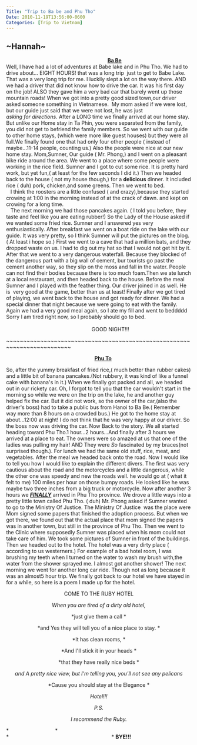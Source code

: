 ```yaml
---
Title: "Trip to Ba be and Phu Tho"
Date: 2010-11-19T13:56:00-0600
Categories: [Trip to Vietnam]
---
```


## \~Hannah\~  
                                                                     
**<u>Ba Be</u>**  
Well, I have had a lot of adventures at Babe lake and in Phu Tho. We had
to drive about... EIGHT HOURS! that was a long trip  just to get to Babe
Lake. That was a very long trip for me. I luckily slept a lot on the way
there. AND we had a driver that did not know how to drive the car. It
was his first day on the job! ALSO they gave him a very bad car that
barely went up those mountain roads! When we got into a pretty good
sized town,our driver asked someone something in Vietnamese.  My mom
asked if we were lost, but our guide just said that we were not lost, he
was just  
*asking for directions.* After a LONG time we finally arrived at our
home stay. But unlike our Home stay in Ta Phin, you were separated from
the family, you did not get to befriend the family members. So we went
with our guide to other home stays, (which were more like guest houses)
but they were all full.We finally found one that had only four other
people ( instead of maybe...11-14 people, counting us.) Also the people
were nice at our new home stay. Mom,Sumner, Our guide ( Mr. Phong,) and
I went on a pleasant bike ride around the area. We went to a place where
some people were working in the rice field. Sumner and I got to cut some
rice. It is pretty hard work, but yet fun,( at least for the few seconds
I did it.) Then we headed back to the house ( not my house though,) for
a **delicious** dinner. It included rice ( duh) pork, chicken,and some
greens. Then we went to bed.  
   I think the roosters are a little confused ( and crazy),because they
started crowing at 1:00 in the morning instead of at the crack of dawn.
and kept on crowing for a long time.  
   The next morning we had those pancakes again. ( I told you before,
they taste and feel like you are eating rubber!) So the Lady of the
House asked if we wanted some fried rice. Sumner and I answered yes very
enthusiastically. After breakfast we went on a boat ride on the lake
with our guide. It was very pretty, so I think Sumner will put the
pictures on the blog. ( At least i hope so.) First we went to a cave
that had a million bats, and they dropped waste on us. I had to dig out
my hat so that I would not get hit by it. After that we went to a very
dangerous waterfall. Because they blocked of the dangerous part with a
big wall of cement, bur tourists go past the cement another way, so they
slip on the moss and fall in the water. People can not find their bodies
because there is too much foam.Then we ate lunch at a local restaurant,
and then headed back to the house. Before the meal Sumner and I played
with the feather thing. Our driver joined in as well. He is  very good
at the game, better than us at least! Finally after we got tired of
playing, we went back to the house and got ready for dinner. We had a
special dinner that night because we were going to eat with the family.
Again we had a very good meal again, so I ate my fill and went to
beddddd Sorry I am tired right now, so I probably should go to bed.  
       
                                                           GOOD NIGHT!!!

\~\~\~\~\~\~\~\~\~\~\~\~\~\~\~\~\~\~\~\~\~\~\~\~\~\~\~\~\~\~\~\~\~\~\~\~\~\~\~\~\~\~\~\~\~\~\~\~\~\~\~\~\~\~\~\~\~\~\~\~\~\~\~\~\~\~\~\~\~\~\~\~\~

                                                             **<u>Phu
To</u>**

So, after the yummy breakfast of fried rice,( much better than rubber
cakes) and a little bit of banana pancakes.(Not rubbery, it was kind of
like a funnel cake with banana's in it.) When we finally got packed and
all, we headed out in our rickety car. Oh, I forgot to tell you that the
car wouldn't start in the morning so while we were on the trip on the
lake, he and another guy helped fix the car. But it did not work, so the
owner of the car,(also the driver's boss) had to take a public bus from
Hanoi to Ba Be.( Remember way more than 8 hours on a crowded bus.) He
got to the home stay at about...12:00 at night! I do not think that he
was very happy at our driver. So the boss now was driving the car. Now
Back to the story. We all started heading toward Phu Tho.1 hour...2
hours...And finally after 3 hours we arrived at a place to eat. The
owners were so amazed at us that one of the ladies was pulling my hair!
AND They were *So* fascinated by my braces(not surprised though.). For
lunch we had the same old stuff, rice, meat, and vegetables. After the
meal we headed back onto the road. Now I would like to tell you how I
would like to explain the different divers. The first was very cautious
about the road and the motorcycles and a little dangerous, while the
other one was speedy and new the roads well. he would go at ( what it
felt to me) 100 miles per hour on those bumpy roads. He looked like he
was maybe two three inches from a big truck or motorcycle. Now after
another 3 hours we <u>***FINALLY***</u> arrived in Phu Tho province. We
drove a little ways into a pretty little town called Phu Tho. ( duh) Mr.
Phong asked if Sumner wanted to go to the Ministry Of Justice. The
Ministry Of Justice  was the place were Mom signed some papers that
finished the adoption process. But when we got there, we found out that
the actual place that mom signed the papers was in another town, but
still in the province of Phu Tho. Then we went to the Clinic where
supposedly Sumner was placed when his mom could not take care of him. We
took some pictures of Sumner in front of the buildings. Then we headed
out to the hotel. The hotel was a very dirty place ( according to us
westerners.) For example of a bad hotel room, I was brushing my teeth
when I turned on the water to wash my brush with,the water from the
shower sprayed me. I almost got another shower! The next morning we went
for another long car ride. Though not as long because it was an almost5
hour trip. We finally got back to our hotel we have stayed in for a
while, so here is a poem I made up for the hotel.

<div style="text-align: center;">

COME TO THE RUBY HOTEL

</div>

<div style="text-align: center;">

</div>

<div style="text-align: center;">

*When you are tired of a dirty old hotel,*

</div>

<div style="text-align: center;">

*just give them a call *

</div>

<div style="text-align: center;">

*and Yes they will tell you of a nice place to stay. *

</div>

<div style="text-align: center;">

*It has clean rooms, *

</div>

<div style="text-align: center;">

*And I'll stick it in your heads *

</div>

<div style="text-align: center;">

*that they have really nice beds *

</div>

<div style="text-align: center;">

*and A pretty nice view, but I'm telling you, you'll not see any
pelicans*

</div>

<div style="text-align: center;">

*Cause you should stay at the Elegance *

</div>

<div style="text-align: center;">

*Hotel!!!*

</div>

<div style="text-align: center;">

*P.S.*

</div>

<div style="text-align: center;">

*I recommend the Ruby.*

</div>

*                                *  
*       
                                                               *
**BYE!!!**  
                                                     
